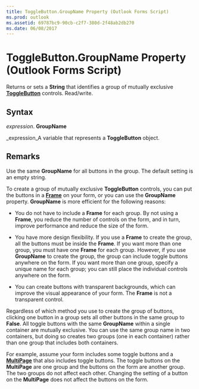 ```yaml
---
title: ToggleButton.GroupName Property (Outlook Forms Script)
ms.prod: outlook
ms.assetid: 69787bc9-90cb-c2f7-380d-2f48ab2db270
ms.date: 06/08/2017
---
```



# ToggleButton.GroupName Property (Outlook Forms Script)

Returns or sets a  **String** that identifies a group of mutually exclusive **[ToggleButton](Outlook.togglebutton.md)** controls. Read/write.


## Syntax

 _expression_. **GroupName**

 _expression_A variable that represents a  **ToggleButton** object.


## Remarks

Use the same  **GroupName** for all buttons in the group. The default setting is an empty string.

To create a group of mutually exclusive  **ToggleButton** controls, you can put the buttons in a **[Frame](Outlook.frame.md)** on your form, or you can use the **GroupName** property. **GroupName** is more efficient for the following reasons:


- You do not have to include a  **Frame** for each group. By not using a **Frame**, you reduce the number of controls on the form, and in turn, improve performance and reduce the size of the form.
    
- You have more design flexibility. If you use a  **Frame** to create the group, all the buttons must be inside the **Frame**. If you want more than one group, you must have one  **Frame** for each group. However, if you use **GroupName** to create the group, the group can include toggle buttons anywhere on the form. If you want more than one group, specify a unique name for each group; you can still place the individual controls anywhere on the form.
    
- You can create buttons with transparent backgrounds, which can improve the visual appearance of your form. The  **Frame** is not a transparent control.
    


Regardless of which method you use to create the group of buttons, clicking one button in a group sets all other buttons in the same group to  **False**. All toggle buttons with the same  **GroupName** within a single container are mutually exclusive. You can use the same group name in two containers, but doing so creates two groups (one in each container) rather than one group that includes both containers.

For example, assume your form includes some toggle buttons and a  **[MultiPage](Outlook.multipage.md)** that also includes toggle buttons. The toggle buttons on the **MultiPage** are one group and the buttons on the form are another group. The two groups do not affect each other. Changing the setting of a button on the **MultiPage** does not affect the buttons on the form.


